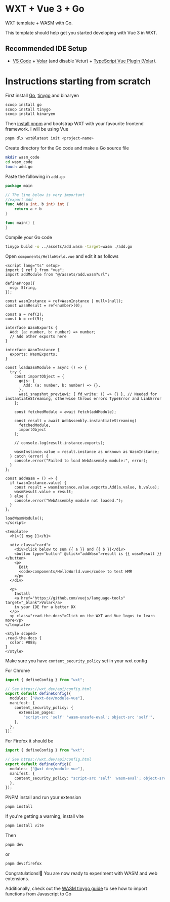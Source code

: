 # WXT + Vue 3 + Go

WXT template + WASM with Go.

This template should help get you started developing with Vue 3 in WXT.

## Recommended IDE Setup

- [VS Code](https://code.visualstudio.com/) + [Volar](https://marketplace.visualstudio.com/items?itemName=Vue.volar) (and disable Vetur) + [TypeScript Vue Plugin (Volar)](https://marketplace.visualstudio.com/items?itemName=Vue.vscode-typescript-vue-plugin).

# Instructions starting from scratch

First install [Go](https://go.dev/doc/install), [tinygo](https://tinygo.org/getting-started/install/) and binaryen

```sh
scoop install go
scoop install tinygo
scoop install binaryen
```

Then [install pnpm](https://pnpm.io/installation) and bootstrap WXT with your favourite frontend framework. I will be using Vue

```sh
pnpm dlx wxt@latest init <project-name>
```

Create directory for the Go code and make a Go source file

```sh
mkdir wasm_code
cd wasm_code
touch add.go
```

Paste the following in `add.go`

```go
package main

// The line below is very important
//export Add
func Add(a int, b int) int {
	return a + b
}

func main() {
}
```

Compile your Go code

```sh
tinygo build -o ../assets/add.wasm -target=wasm ./add.go
```

Open `components/HelloWorld.vue` and edit it as follows

```vue
<script lang="ts" setup>
import { ref } from "vue";
import addModule from "@/assets/add.wasm?url";

defineProps({
  msg: String,
});

const wasmInstance = ref<WasmInstance | null>(null);
const wasmResult = ref<number>(0);

const a = ref(2);
const b = ref(5);

interface WasmExports {
  Add: (a: number, b: number) => number;
  // Add other exports here
}

interface WasmInstance {
  exports: WasmExports;
}

const loadWasmModule = async () => {
  try {
    const importObject = {
      gojs: {
        Add: (a: number, b: number) => {},
      },
      wasi_snapshot_preview1: { fd_write: () => {} }, // Needed for instantiateStreaming, otherwise throws errors TypeError and LinkError
    };

    const fetchedModule = await fetch(addModule);

    const result = await WebAssembly.instantiateStreaming(
      fetchedModule,
      importObject
    );

    // console.log(result.instance.exports);

    wasmInstance.value = result.instance as unknown as WasmInstance;
  } catch (error) {
    console.error("Failed to load WebAssembly module:", error);
  }
};

const addWasm = () => {
  if (wasmInstance.value) {
    const result = wasmInstance.value.exports.Add(a.value, b.value);
    wasmResult.value = result;
  } else {
    console.error("WebAssembly module not loaded.");
  }
};

loadWasmModule();
</script>

<template>
  <h1>{{ msg }}</h1>

  <div class="card">
    <div>click below to sum {{ a }} and {{ b }}</div>
    <button type="button" @click="addWasm">result is {{ wasmResult }}</button>
    <p>
      Edit
      <code>components/HelloWorld.vue</code> to test HMR
    </p>
  </div>

  <p>
    Install
    <a href="https://github.com/vuejs/language-tools" target="_blank">Volar</a>
    in your IDE for a better DX
  </p>
  <p class="read-the-docs">Click on the WXT and Vue logos to learn more</p>
</template>

<style scoped>
.read-the-docs {
  color: #888;
}
</style>
```

Make sure you have `content_security_policy` set in your wxt config

For Chrome

```ts
import { defineConfig } from "wxt";

// See https://wxt.dev/api/config.html
export default defineConfig({
  modules: ["@wxt-dev/module-vue"],
  manifest: {
    content_security_policy: {
      extension_pages:
        "script-src 'self' 'wasm-unsafe-eval'; object-src 'self'",
    },
  },
});
```

For Firefox it should be

```ts
import { defineConfig } from "wxt";

// See https://wxt.dev/api/config.html
export default defineConfig({
  modules: ["@wxt-dev/module-vue"],
  manifest: {
    content_security_policy: "script-src 'self' 'wasm-eval'; object-src 'self'",
  },
});
```

PNPM install and run your extension


```sh
pnpm install
```

If you're getting a warning, install vite

```sh
pnpm install vite
```

Then

```sh
pnpm dev
```

or

```sh
pnpm dev:firefox
```

Congratulations!🎉 You are now ready to experiment with WASM and web extensions.

Additionally, check out the [WASM tinygo guide](https://tinygo.org/docs/guides/webassembly/wasm/) to see how to import functions from Javascript to Go
